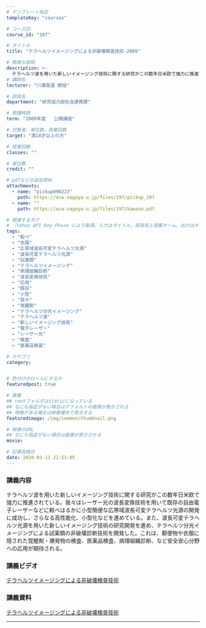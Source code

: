 ```yaml
---
# テンプレート指定
templateKey: "courses"

# コースID
course_id: "197"

# タイトル
title: "テラヘルツイメージングによる非破壊検査技術-2009"

# 簡単な説明
description: >-
  テラヘルツ波を用いた新しいイメージング技術に関する研究がこの数年日米欧で強力に推進されている。我々はレーザー光の波長変換技術を用いて既存の自由電子レーザーなどに較べはるかに小型簡便な広帯域波長可変テラヘルツ光源の開発に成功し、さらなる高性能化、小型化などを進めている。また、波長可変テラヘルツ光源を用いた新しいイメージング技術の研究開発を進め、テラヘルツ分光イメージングによる試薬類の非破壊診断技術を ....
# 講師名
lecturer: "川瀬晃道 教授"

# 部局名
department: "研究協力部社会連携課"

# 開講時限
term: "2009年度	公開講座"

# 対象者、単位数、授業回数
target: "満18才以上の方"

# 授業回数
classes: ""

# 単位数
credit: ""

# pdfなどの追加資料
attachments:
  - name: "pickup090223" 
    path: https://ocw.nagoya-u.jp/files/197/pickup_197
  - name: "" 
    path: https://ocw.nagoya-u.jp/files/197/kawase.pdf

# 関連するタグ
# （Yahoo API Key-Phase により取得。入力はタイトル、部局名と授業ホーム、出力はキーフレーズ（tags））
tags:
  - "較べ"
  - "衣服"
  - "広帯域波長可変テラヘルツ光源"
  - "波長可変テラヘルツ光源"
  - "試薬類"
  - "テラヘルツイメージング"
  - "病理組織診断"
  - "波長変換技術"
  - "応用"
  - "既存"
  - "小型"
  - "我々"
  - "覚醒剤"
  - "テラヘルツ分光イメージング"
  - "テラヘルツ波"
  - "新しいイメージング技術"
  - "電子レーザー"
  - "レーザー光"
  - "検査"
  - "医薬品検査"

# カテゴリ
category:


# 色付けのロールにするか
featuredpost: true

# 画像
## rootフォルダはstaticになっている
## なにも指定がない場合はデフォルトの画像が表示される
## 映像がある場合は映像優先で表示する
featuredimage: /img/common/thumbnail.png

# 映像のURL
## なにも指定がない場合は画像が表示される
movie: 

# 記事投稿日
date: 2020-03-13 21:51:05
---
```


### 講義内容

テラヘルツ波を用いた新しいイメージング技術に関する研究がこの数年日米欧で強力に推進されている。我々はレーザー光の波長変換技術を用いて既存の自由電子レーザーなどに較べはるかに小型簡便な広帯域波長可変テラヘルツ光源の開発に成功し、さらなる高性能化、小型化などを進めている。また、波長可変テラヘルツ光源を用いた新しいイメージング技術の研究開発を進め、テラヘルツ分光イメージングによる試薬類の非破壊診断技術を開発した。これは、郵便物や衣服に隠された覚醒剤・爆発物の検査、医薬品検査、病理組織診断、など安全安心分野への応用が期待される。














### 講義ビデオ

[テラヘルツイメージングによる非破壊検査技術](https://nuvideo.media.nagoya-u.ac.jp/embed/eabd8c92402a4becd11d8d258470f6bf3f3f6887)

### 講義資料

[テラヘルツイメージングによる非破壊検査技術](https://ocw.nagoya-u.jp/files/197/kawase.pdf) 









-----